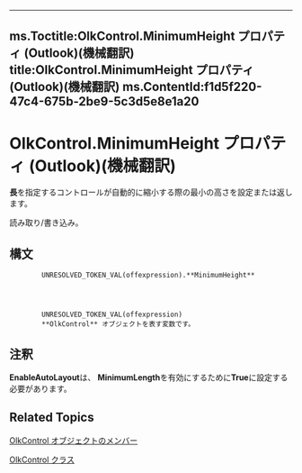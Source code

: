 

---
ms.Toctitle:OlkControl.MinimumHeight プロパティ (Outlook)(機械翻訳)
title:OlkControl.MinimumHeight プロパティ (Outlook)(機械翻訳)
ms.ContentId:f1d5f220-47c4-675b-2be9-5c3d5e8e1a20
---
# OlkControl.MinimumHeight プロパティ (Outlook)(機械翻訳)




**長**を指定するコントロールが自動的に縮小する際の最小の高さを設定または返します。



読み取り/書き込み。

## 構文

            UNRESOLVED_TOKEN_VAL(offexpression).**MinimumHeight**




            UNRESOLVED_TOKEN_VAL(offexpression)
            **OlkControl** オブジェクトを表す変数です。



## 注釈
**EnableAutoLayout**は、 **MinimumLength**を有効にするために**True**に設定する必要があります。



## Related Topics

[OlkControl オブジェクトのメンバー](9c42f23f-fc93-a5ac-6a6e-bd64ce49c01d.md)

[OlkControl クラス](426a3ce8-9103-d72e-13ee-9fb47ae0eb07.md)




